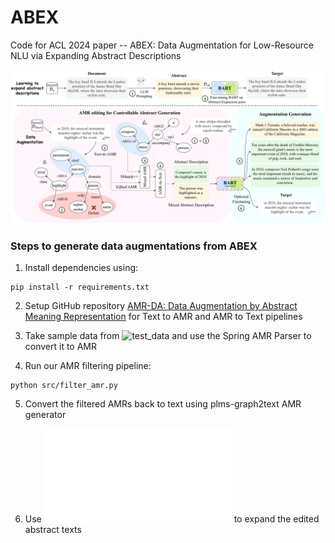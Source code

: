 # ABEX
Code for ACL 2024 paper  -- ABEX: Data Augmentation for Low-Resource NLU via Expanding Abstract Descriptions

![Proposed Methodology](./assets/ABEX-ACL.drawio.jpg)

### Steps to generate data augmentations from ABEX

1. Install dependencies using:
```
pip install -r requirements.txt
```

2. Setup GitHub repository [AMR-DA: Data Augmentation by Abstract Meaning Representation](https://github.com/zzshou/amr-data-augmentation) for Text to AMR and AMR to Text pipelines

3. Take sample data from ![test_data](./test_data) and use the Spring AMR Parser to convert it to AMR

4. Run our AMR filtering pipeline:
```
python src/filter_amr.py
```

5. Convert the filtered AMRs back to text using plms-graph2text AMR generator

6. Use ![autoregressive_generate](./src/autoregressive_generate.py) to expand the edited abstract texts
